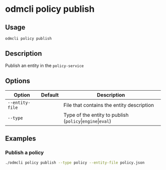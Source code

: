 # odmcli policy publish

## Usage

`odmcli policy publish`

## Description

Publish an entity in the `policy-service`
   
## Options

Option|Default|Description
-------|----------|-------
`--entity-file`|| File that contains the entity description
`--type`||Type of the entity to publish (`policy`\|`engine`\|`eval`)

## Examples

### Publish a policy
```bash
./odmcli policy publish --type policy --entity-file policy.json
```



